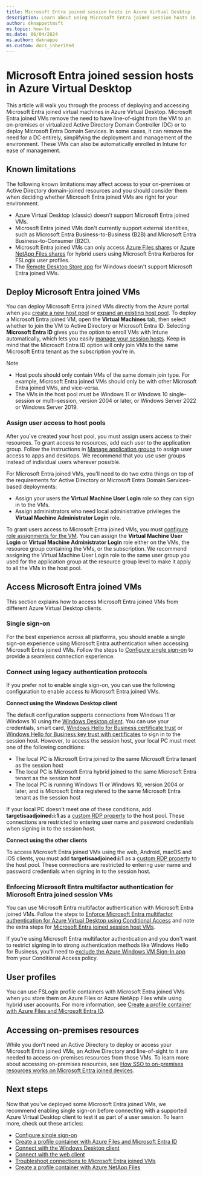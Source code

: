 ```yaml
---
title: Microsoft Entra joined session hosts in Azure Virtual Desktop
description: Learn about using Microsoft Entra joined session hosts in Azure Virtual Desktop.
author: dknappettmsft
ms.topic: how-to
ms.date: 06/04/2024
ms.author: daknappe
ms.custom: docs_inherited
---
```


# Microsoft Entra joined session hosts in Azure Virtual Desktop

This article will walk you through the process of deploying and accessing Microsoft Entra joined virtual machines in Azure Virtual Desktop. Microsoft Entra joined VMs remove the need to have line-of-sight from the VM to an on-premises or virtualized Active Directory Domain Controller (DC) or to deploy Microsoft Entra Domain Services. In some cases, it can remove the need for a DC entirely, simplifying the deployment and management of the environment. These VMs can also be automatically enrolled in Intune for ease of management.

## Known limitations

The following known limitations may affect access to your on-premises or Active Directory domain-joined resources and you should consider them when deciding whether Microsoft Entra joined VMs are right for your environment.

- Azure Virtual Desktop (classic) doesn't support Microsoft Entra joined VMs.
- Microsoft Entra joined VMs don't currently support external identities, such as Microsoft Entra Business-to-Business (B2B) and Microsoft Entra Business-to-Consumer (B2C).
- Microsoft Entra joined VMs can only access [Azure Files shares](create-profile-container-azure-ad.yml) or [Azure NetApp Files shares](create-fslogix-profile-container.md) for hybrid users using Microsoft Entra Kerberos for FSLogix user profiles.
- The [Remote Desktop Store app](users/connect-windows.md?pivots=rd-store) for Windows doesn't support Microsoft Entra joined VMs.

<a name='deploy-azure-ad-joined-vms'></a>

## Deploy Microsoft Entra joined VMs

You can deploy Microsoft Entra joined VMs directly from the Azure portal when you [create a new host pool](create-host-pools-azure-marketplace.md) or [expand an existing host pool](expand-existing-host-pool.md). To deploy a Microsoft Entra joined VM, open the **Virtual Machines** tab, then select whether to join the VM to Active Directory or Microsoft Entra ID. Selecting **Microsoft Entra ID** gives you the option to enroll VMs with Intune automatically, which lets you easily [manage your session hosts](management.md). Keep in mind that the Microsoft Entra ID option will only join VMs to the same Microsoft Entra tenant as the subscription you're in.

> [!NOTE]
> - Host pools should only contain VMs of the same domain join type. For example, Microsoft Entra joined VMs should only be with other Microsoft Entra joined VMs, and vice-versa.
> - The VMs in the host pool must be Windows 11 or Windows 10 single-session or multi-session, version 2004 or later, or Windows Server 2022 or Windows Server 2019.

### Assign user access to host pools

After you've created your host pool, you must assign users access to their resources. To grant access to resources, add each user to the application group. Follow the instructions in [Manage application groups](manage-app-groups.md) to assign user access to apps and desktops. We recommend that you use user groups instead of individual users wherever possible.

For Microsoft Entra joined VMs, you'll need to do two extra things on top of the requirements for Active Directory or Microsoft Entra Domain Services-based deployments:  

- Assign your users the **Virtual Machine User Login** role so they can sign in to the VMs.
- Assign administrators who need local administrative privileges the **Virtual Machine Administrator Login** role.

To grant users access to Microsoft Entra joined VMs, you must [configure role assignments for the VM](../active-directory/devices/howto-vm-sign-in-azure-ad-windows.md#configure-role-assignments-for-the-vm). You can assign the **Virtual Machine User Login** or **Virtual Machine Administrator Login** role either on the VMs, the resource group containing the VMs, or the subscription. We recommend assigning the Virtual Machine User Login role to the same user group you used for the application group at the resource group level to make it apply to all the VMs in the host pool.

<a name='access-azure-ad-joined-vms'></a>

## Access Microsoft Entra joined VMs

This section explains how to access Microsoft Entra joined VMs from different Azure Virtual Desktop clients.

### Single sign-on

For the best experience across all platforms, you should enable a single sign-on experience using Microsoft Entra authentication when accessing Microsoft Entra joined VMs. Follow the steps to [Configure single sign-on](configure-single-sign-on.md) to provide a seamless connection experience.

### Connect using legacy authentication protocols

If you prefer not to enable single sign-on, you can use the following configuration to enable access to Microsoft Entra joined VMs.

**Connect using the Windows Desktop client**

The default configuration supports connections from Windows 11 or Windows 10 using the [Windows Desktop client](users/connect-windows.md). You can use your credentials, smart card, [Windows Hello for Business certificate trust](/windows/security/identity-protection/hello-for-business/hello-hybrid-cert-trust) or [Windows Hello for Business key trust with certificates](/windows/security/identity-protection/hello-for-business/hello-deployment-rdp-certs) to sign in to the session host. However, to access the session host, your local PC must meet one of the following conditions:

- The local PC is Microsoft Entra joined to the same Microsoft Entra tenant as the session host
- The local PC is Microsoft Entra hybrid joined to the same Microsoft Entra tenant as the session host
- The local PC is running Windows 11 or Windows 10, version 2004 or later, and is Microsoft Entra registered to the same Microsoft Entra tenant as the session host

If your local PC doesn't meet one of these conditions, add **targetisaadjoined:i:1** as a [custom RDP property](customize-rdp-properties.md) to the host pool. These connections are restricted to entering user name and password credentials when signing in to the session host.

**Connect using the other clients**

To access Microsoft Entra joined VMs using the web, Android, macOS and iOS clients, you must add **targetisaadjoined:i:1** as a [custom RDP property](customize-rdp-properties.md) to the host pool. These connections are restricted to entering user name and password credentials when signing in to the session host.

<a name='enforcing-azure-ad-multi-factor-authentication-for-azure-ad-joined-session-vms'></a>

### Enforcing Microsoft Entra multifactor authentication for Microsoft Entra joined session VMs

You can use Microsoft Entra multifactor authentication with Microsoft Entra joined VMs. Follow the steps to [Enforce Microsoft Entra multifactor authentication for Azure Virtual Desktop using Conditional Access](set-up-mfa.md) and note the extra steps for [Microsoft Entra joined session host VMs](set-up-mfa.md#azure-ad-joined-session-host-vms).

If you're using Microsoft Entra multifactor authentication and you don't want to restrict signing in to strong authentication methods like Windows Hello for Business, you'll need to [exclude the Azure Windows VM Sign-In app](../active-directory/devices/howto-vm-sign-in-azure-ad-windows.md#mfa-sign-in-method-required) from your Conditional Access policy.

## User profiles

You can use FSLogix profile containers with Microsoft Entra joined VMs when you store them on Azure Files or Azure NetApp Files while using hybrid user accounts. For more information, see [Create a profile container with Azure Files and Microsoft Entra ID](create-profile-container-azure-ad.yml).

## Accessing on-premises resources

While you don't need an Active Directory to deploy or access your Microsoft Entra joined VMs, an Active Directory and line-of-sight to it are needed to access on-premises resources from those VMs. To learn more about accessing on-premises resources, see [How SSO to on-premises resources works on Microsoft Entra joined devices](../active-directory/devices/azuread-join-sso.md).

## Next steps

Now that you've deployed some Microsoft Entra joined VMs, we recommend enabling single sign-on before connecting with a supported Azure Virtual Desktop client to test it as part of a user session. To learn more, check out these articles:

- [Configure single sign-on](configure-single-sign-on.md)
- [Create a profile container with Azure Files and Microsoft Entra ID](create-profile-container-azure-ad.yml)
- [Connect with the Windows Desktop client](users/connect-windows.md)
- [Connect with the web client](users/connect-web.md)
- [Troubleshoot connections to Microsoft Entra joined VMs](troubleshoot-azure-ad-connections.md)
- [Create a profile container with Azure NetApp Files](create-fslogix-profile-container.md)
